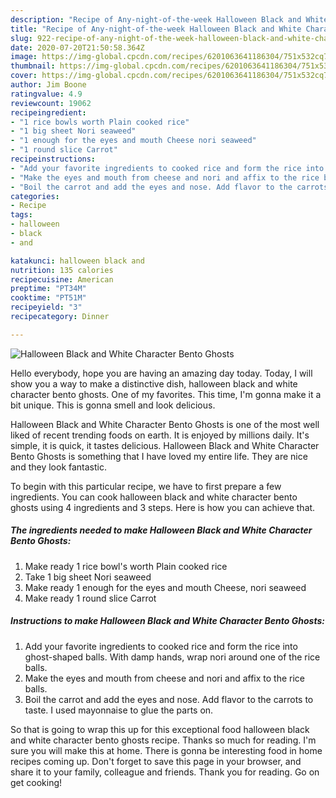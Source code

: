 ```yaml
---
description: "Recipe of Any-night-of-the-week Halloween Black and White Character Bento Ghosts"
title: "Recipe of Any-night-of-the-week Halloween Black and White Character Bento Ghosts"
slug: 922-recipe-of-any-night-of-the-week-halloween-black-and-white-character-bento-ghosts
date: 2020-07-20T21:50:58.364Z
image: https://img-global.cpcdn.com/recipes/6201063641186304/751x532cq70/halloween-black-and-white-character-bento-ghosts-recipe-main-photo.jpg
thumbnail: https://img-global.cpcdn.com/recipes/6201063641186304/751x532cq70/halloween-black-and-white-character-bento-ghosts-recipe-main-photo.jpg
cover: https://img-global.cpcdn.com/recipes/6201063641186304/751x532cq70/halloween-black-and-white-character-bento-ghosts-recipe-main-photo.jpg
author: Jim Boone
ratingvalue: 4.9
reviewcount: 19062
recipeingredient:
- "1 rice bowls worth Plain cooked rice"
- "1 big sheet Nori seaweed"
- "1 enough for the eyes and mouth Cheese nori seaweed"
- "1 round slice Carrot"
recipeinstructions:
- "Add your favorite ingredients to cooked rice and form the rice into ghost-shaped balls. With damp hands, wrap nori around one of the rice balls."
- "Make the eyes and mouth from cheese and nori and affix to the rice balls."
- "Boil the carrot and add the eyes and nose. Add flavor to the carrots to taste. I used mayonnaise to glue the parts on."
categories:
- Recipe
tags:
- halloween
- black
- and

katakunci: halloween black and 
nutrition: 135 calories
recipecuisine: American
preptime: "PT34M"
cooktime: "PT51M"
recipeyield: "3"
recipecategory: Dinner

---
```



![Halloween Black and White Character Bento Ghosts](https://img-global.cpcdn.com/recipes/6201063641186304/751x532cq70/halloween-black-and-white-character-bento-ghosts-recipe-main-photo.jpg)

Hello everybody, hope you are having an amazing day today. Today, I will show you a way to make a distinctive dish, halloween black and white character bento ghosts. One of my favorites. This time, I'm gonna make it a bit unique. This is gonna smell and look delicious.



Halloween Black and White Character Bento Ghosts is one of the most well liked of recent trending foods on earth. It is enjoyed by millions daily. It's simple, it is quick, it tastes delicious. Halloween Black and White Character Bento Ghosts is something that I have loved my entire life. They are nice and they look fantastic.


To begin with this particular recipe, we have to first prepare a few ingredients. You can cook halloween black and white character bento ghosts using 4 ingredients and 3 steps. Here is how you can achieve that.

<!--inarticleads1-->

##### The ingredients needed to make Halloween Black and White Character Bento Ghosts:

1. Make ready 1 rice bowl&#39;s worth Plain cooked rice
1. Take 1 big sheet Nori seaweed
1. Make ready 1 enough for the eyes and mouth Cheese, nori seaweed
1. Make ready 1 round slice Carrot




<!--inarticleads2-->

##### Instructions to make Halloween Black and White Character Bento Ghosts:

1. Add your favorite ingredients to cooked rice and form the rice into ghost-shaped balls. With damp hands, wrap nori around one of the rice balls.
1. Make the eyes and mouth from cheese and nori and affix to the rice balls.
1. Boil the carrot and add the eyes and nose. Add flavor to the carrots to taste. I used mayonnaise to glue the parts on.




So that is going to wrap this up for this exceptional food halloween black and white character bento ghosts recipe. Thanks so much for reading. I'm sure you will make this at home. There is gonna be interesting food in home recipes coming up. Don't forget to save this page in your browser, and share it to your family, colleague and friends. Thank you for reading. Go on get cooking!

